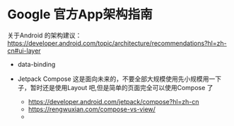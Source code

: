# Google 官方App架构指南
  关于Android 的架构建议：https://developer.android.com/topic/architecture/recommendations?hl=zh-cn#ui-layer


- data-binding  



- Jetpack Compose
  这是面向未来的，不要全部大规模使用先小规模用一下子，暂时还是使用Layout 吧,但是简单的页面完全可以使用Compose 了
  * https://developer.android.com/jetpack/compose?hl=zh-cn
  * https://rengwuxian.com/compose-vs-view/
  * 
  

